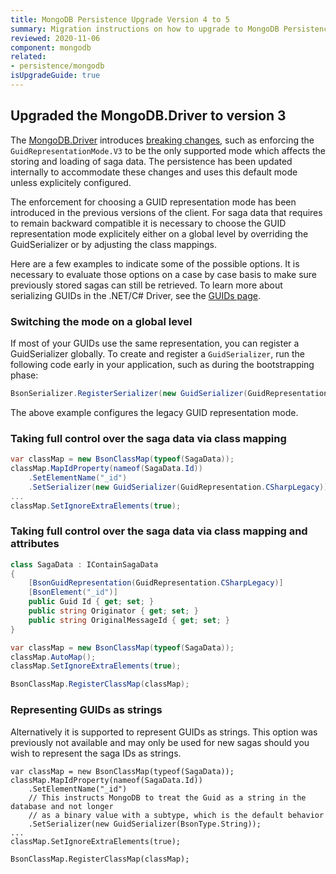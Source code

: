 ```yaml
---
title: MongoDB Persistence Upgrade Version 4 to 5
summary: Migration instructions on how to upgrade to MongoDB Persistence version 5
reviewed: 2020-11-06
component: mongodb
related:
- persistence/mongodb
isUpgradeGuide: true
---
```


## Upgraded the MongoDB.Driver to version 3

The [MongoDB.Driver](https://www.nuget.org/packages/MongoDB.Driver) introduces [breaking changes](https://www.mongodb.com/docs/drivers/csharp/current/upgrade/v3/), such as enforcing the `GuidRepresentationMode.V3` to be the only supported mode which affects the storing and loading of saga data. The persistence has been updated internally to accommodate these changes and uses this default mode unless explicitely configured.

The enforcement for choosing a GUID representation mode has been introduced in the previous versions of the client. For saga data that requires to remain backward compatible it is necessary to choose the GUID representation mode explicitely either on a global level by overriding the GuidSerializer or by adjusting the class mappings.

Here are a few examples to indicate some of the possible options. It is necessary to evaluate those options on a case by case basis to make sure previously stored sagas can still be retrieved. To learn more about serializing GUIDs in the .NET/C# Driver, see the [GUIDs page](https://www.mongodb.com/docs/drivers/csharp/current/fundamentals/serialization/guid-serialization/#std-label-csharp-guids).

### Switching the mode on a global level

If most of your GUIDs use the same representation, you can register a GuidSerializer globally. To create and register a `GuidSerializer`, run the following code early in your application, such as during the bootstrapping phase:

```csharp
BsonSerializer.RegisterSerializer(new GuidSerializer(GuidRepresentation.CSharpLegacy));
```

The above example configures the legacy GUID representation mode.

### Taking full control over the saga data via class mapping

```csharp
var classMap = new BsonClassMap(typeof(SagaData));
classMap.MapIdProperty(nameof(SagaData.Id))
    .SetElementName("_id")
    .SetSerializer(new GuidSerializer(GuidRepresentation.CSharpLegacy));
...
classMap.SetIgnoreExtraElements(true);
```

### Taking full control over the saga data via class mapping and attributes

```csharp
class SagaData : IContainSagaData
{
    [BsonGuidRepresentation(GuidRepresentation.CSharpLegacy)]
    [BsonElement("_id")]
    public Guid Id { get; set; }
    public string Originator { get; set; }
    public string OriginalMessageId { get; set; }
}

var classMap = new BsonClassMap(typeof(SagaData));
classMap.AutoMap();
classMap.SetIgnoreExtraElements(true);

BsonClassMap.RegisterClassMap(classMap);
```

### Representing GUIDs as strings

Alternatively it is supported to represent GUIDs as strings. This option was previously not available and may only be used for new sagas should you wish to represent the saga IDs as strings.

```
var classMap = new BsonClassMap(typeof(SagaData));
classMap.MapIdProperty(nameof(SagaData.Id))
    .SetElementName("_id")
    // This instructs MongoDB to treat the Guid as a string in the database and not longer
    // as a binary value with a subtype, which is the default behavior
    .SetSerializer(new GuidSerializer(BsonType.String));
...
classMap.SetIgnoreExtraElements(true);

BsonClassMap.RegisterClassMap(classMap);
```
